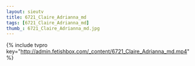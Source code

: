 ```yaml
--- 
layout: sieutv
title: 6721_Claire_Adrianna_md
tags: [6721_Claire_Adrianna_md]
thumb_: 6721_Claire_Adrianna_md.jpg
---
```

{% include tvpro key="http://admin.fetishbox.com/_content/6721_Claire_Adrianna_md.mp4" %} 
